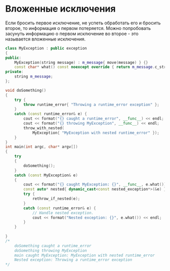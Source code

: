 # Вложенные исключения
Если бросить первое исключение, не успеть обработать его и бросить второе, то информация о первом потеряется. Можно попробовать засунуть информацию о первом исключение во второе - это называется вложенные исключения.

```cpp
class MyException : public exception
{
public:
	MyException(string message) : m_message{ move(message) } {}
	const char* what() const noexcept override { return m_message.c_str(); }
private:
	string m_message;
};

void doSomething()
{
	try {
		throw runtime_error{ "Throwing a runtime_error exception" };
	}
	catch (const runtime_error& e) {
		cout << format("{} caught a runtime_error", __func__) << endl;
		cout << format("{} throwing MyException", __func__) << endl;
		throw_with_nested(
			MyException{ "MyException with nested runtime_error" });
	}
}
int main(int argc, char* argv[])
{
	try
	{
		doSomething();
	}
	catch (const MyException& e)
	{
		cout << format("{} caught MyException: {}", __func__, e.what()) << endl;
		const auto* nested{ dynamic_cast<const nested_exception*>(&e) };
		try {
			rethrow_if_nested(e);
		}
		catch (const runtime_error& e) {
			// Handle nested exception.
			cout << format("Nested exception: {}", e.what()) << endl;
		}
	}
	
}
/*
	doSomething caught a runtime_error
	doSomething throwing MyException
	main caught MyException: MyException with nested runtime_error
	Nested exception: Throwing a runtime_error exception
*/
```